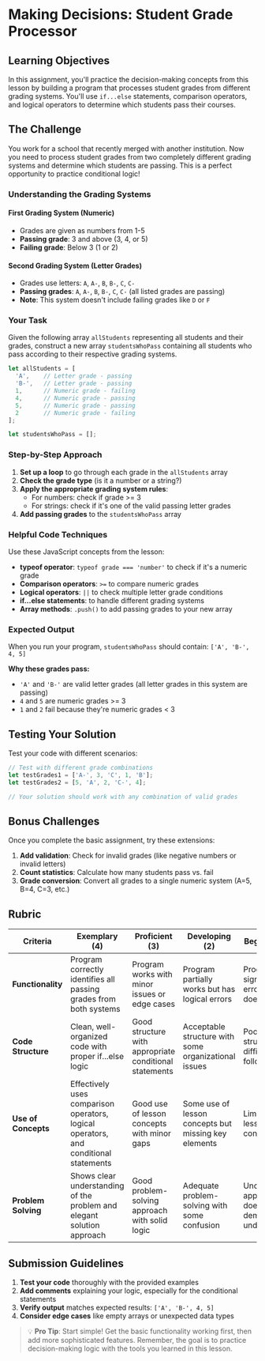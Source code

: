 # Making Decisions: Student Grade Processor

## Learning Objectives

In this assignment, you'll practice the decision-making concepts from this lesson by building a program that processes student grades from different grading systems. You'll use `if...else` statements, comparison operators, and logical operators to determine which students pass their courses.

## The Challenge

You work for a school that recently merged with another institution. Now you need to process student grades from two completely different grading systems and determine which students are passing. This is a perfect opportunity to practice conditional logic!

### Understanding the Grading Systems

#### First Grading System (Numeric)
- Grades are given as numbers from 1-5
- **Passing grade**: 3 and above (3, 4, or 5)
- **Failing grade**: Below 3 (1 or 2)

#### Second Grading System (Letter Grades)
- Grades use letters: `A`, `A-`, `B`, `B-`, `C`, `C-`
- **Passing grades**: `A`, `A-`, `B`, `B-`, `C`, `C-` (all listed grades are passing)
- **Note**: This system doesn't include failing grades like `D` or `F`

### Your Task

Given the following array `allStudents` representing all students and their grades, construct a new array `studentsWhoPass` containing all students who pass according to their respective grading systems.

```javascript
let allStudents = [
  'A',    // Letter grade - passing
  'B-',   // Letter grade - passing  
  1,      // Numeric grade - failing
  4,      // Numeric grade - passing
  5,      // Numeric grade - passing
  2       // Numeric grade - failing
];

let studentsWhoPass = [];
```

### Step-by-Step Approach

1. **Set up a loop** to go through each grade in the `allStudents` array
2. **Check the grade type** (is it a number or a string?)
3. **Apply the appropriate grading system rules**:
   - For numbers: check if grade >= 3
   - For strings: check if it's one of the valid passing letter grades
4. **Add passing grades** to the `studentsWhoPass` array

### Helpful Code Techniques

Use these JavaScript concepts from the lesson:

- **typeof operator**: `typeof grade === 'number'` to check if it's a numeric grade
- **Comparison operators**: `>=` to compare numeric grades
- **Logical operators**: `||` to check multiple letter grade conditions
- **if...else statements**: to handle different grading systems
- **Array methods**: `.push()` to add passing grades to your new array

### Expected Output

When you run your program, `studentsWhoPass` should contain: `['A', 'B-', 4, 5]`

**Why these grades pass:**
- `'A'` and `'B-'` are valid letter grades (all letter grades in this system are passing)
- `4` and `5` are numeric grades >= 3
- `1` and `2` fail because they're numeric grades < 3

## Testing Your Solution

Test your code with different scenarios:

```javascript
// Test with different grade combinations
let testGrades1 = ['A-', 3, 'C', 1, 'B'];
let testGrades2 = [5, 'A', 2, 'C-', 4];

// Your solution should work with any combination of valid grades
```

## Bonus Challenges

Once you complete the basic assignment, try these extensions:

1. **Add validation**: Check for invalid grades (like negative numbers or invalid letters)
2. **Count statistics**: Calculate how many students pass vs. fail
3. **Grade conversion**: Convert all grades to a single numeric system (A=5, B=4, C=3, etc.)

## Rubric

| Criteria | Exemplary (4) | Proficient (3) | Developing (2) | Beginning (1) |
|----------|---------------|----------------|----------------|---------------|
| **Functionality** | Program correctly identifies all passing grades from both systems | Program works with minor issues or edge cases | Program partially works but has logical errors | Program has significant errors or doesn't run |
| **Code Structure** | Clean, well-organized code with proper if...else logic | Good structure with appropriate conditional statements | Acceptable structure with some organizational issues | Poor structure, difficult to follow logic |
| **Use of Concepts** | Effectively uses comparison operators, logical operators, and conditional statements | Good use of lesson concepts with minor gaps | Some use of lesson concepts but missing key elements | Limited use of lesson concepts |
| **Problem Solving** | Shows clear understanding of the problem and elegant solution approach | Good problem-solving approach with solid logic | Adequate problem-solving with some confusion | Unclear approach, doesn't demonstrate understanding |

## Submission Guidelines

1. **Test your code** thoroughly with the provided examples
2. **Add comments** explaining your logic, especially for the conditional statements
3. **Verify output** matches expected results: `['A', 'B-', 4, 5]`
4. **Consider edge cases** like empty arrays or unexpected data types

> 💡 **Pro Tip**: Start simple! Get the basic functionality working first, then add more sophisticated features. Remember, the goal is to practice decision-making logic with the tools you learned in this lesson.
